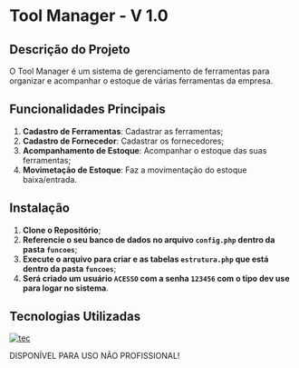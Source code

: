 # Tool Manager - V 1.0

## Descrição do Projeto
O Tool Manager é um sistema de gerenciamento de ferramentas para organizar e acompanhar o estoque de várias ferramentas da empresa.

## Funcionalidades Principais
1. **Cadastro de Ferramentas**: Cadastrar as ferramentas;
2. **Cadastro de Fornecedor**: Cadastrar os fornecedores;
3. **Acompanhamento de Estoque**: Acompanhar o estoque das suas ferramentas;
4. **Movimetação de Estoque**: Faz a movimentação do estoque baixa/entrada.

## Instalação
1. **Clone o Repositório**;
2. **Referencie o seu banco de dados no arquivo `config.php` dentro da pasta `funcoes`**;
3. **Execute o arquivo para criar e as tabelas `estrutura.php` que está dentro da pasta `funcoes`**;
4. **Será criado um usuário `ACESSO` com a senha `123456` com o tipo dev use para logar no sistema**.

## Tecnologias Utilizadas
[![tec](https://skillicons.dev/icons?i=php,html,css,js,mysql)](https://skillicons.dev)

DISPONÍVEL PARA USO NÃO PROFISSIONAL!
